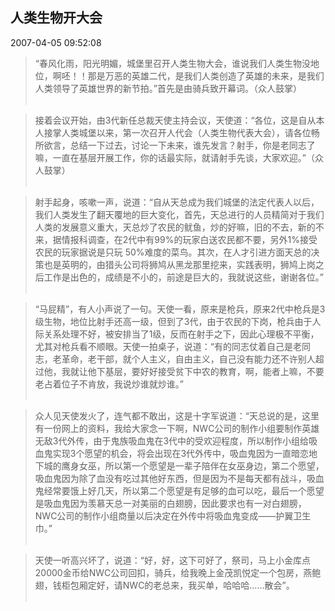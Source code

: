 ## 人类生物开大会 
2007-04-05 09:52:08 

>    “春风化雨，阳光明媚，城堡里召开人类生物大会，谁说我们人类生物没地位，啊呸！！那是万恶的英雄二代，是我们人类创造了英雄的未来，是我们人类领导了英雄世界的新节拍。”首先是由骑兵致开幕词。（众人鼓掌）<br /><br />

>    接着会议开始，由3代新任总裁天使主持会议，天使道：“各位，这是自从本人接掌人类城堡以来，第一次召开人代会（人类生物代表大会），请各位畅所欲言，总结一下过去，讨论一下未来，谁先发言？射手，你是老同志了嘛，一直在基层开展工作，你的话最实际，就请射手先谈，大家欢迎。”（众人鼓掌）<br /><br />

>    射手起身，咳嗽一声，说道：“自从天总成为我们城堡的法定代表人以后，我们人类发生了翻天覆地的巨大变化，首先，天总进行的人员精简对于我们人类的发展意义重大，天总炒了农民的鱿鱼，炒的好嘛，旧的不去，新的不来，据情报科调查，在2代中有99%的玩家白送农民都不要，另外1%接受农民的玩家据说是只玩 50%难度的菜鸟。其次，在人才引进方面天总的决策也是英明的，由猎头公司将狮鸠从黑龙那里挖来，实践表明，狮鸠上岗之后工作是出色的，成绩是不小的，前途是巨大的，我就说这些，谢谢各位。”<br /><br />

>    “马屁精”，有人小声说了一句。天使一看，原来是枪兵，原来2代中枪兵是3级生物，地位比射手还高一级，但到了3代，由于农民的下岗，枪兵由于人际关系处理不好，被安排当了1级，反而在射手之下，因此心理极不平衡，尤其对枪兵看不顺眼。天使一拍桌子，说道：“有的同志仗着自己是老同志，老革命，老干部，就个人主义，自由主义，自己没有能力还不许别人超过他，我就让他下基层，要好好接受贫下中农的教育，啊，能者上嘛，不要老占着位子不肯放，我说炒谁就炒谁。”<br /><br />

>    众人见天使发火了，连气都不敢出，这是十字军说道：“天总说的是，这里有一份网上的资料，我给大家念一下啊，NWC公司的制作小组要制作英雄无敌3代外传，由于鬼族吸血鬼在3代中的受欢迎程度，所以制作小组给吸血鬼实现3个愿望的机会，将会出现在3代外传中，吸血鬼因为一直暗恋地下城的鹰身女巫，所以第一个愿望是一辈子陪伴在女巫身边，第二个愿望，吸血鬼因为除了血没有吃过其他好东西，但是因为不是每天都有战斗，吸血鬼经常要饿上好几天，所以第二个愿望是有足够的血可以吃，最后一个愿望是吸血鬼因为羡慕天总一对美丽的白翅膀，因此要求也有一对白翅膀，NWC公司的制作小组商量以后决定在外传中将吸血鬼变成——护翼卫生巾。”<br /><br />

>    天使一听高兴坏了，说道：“好，好，这下可好了，祭司，马上小金库点20000金币给NWC公司回扣，骑兵，给我晚上金茂凯悦定一个包房，燕鲍翅，钱柜包厢定好，请NWC的老总来，我买单，哈哈哈……散会”。<br /><br />